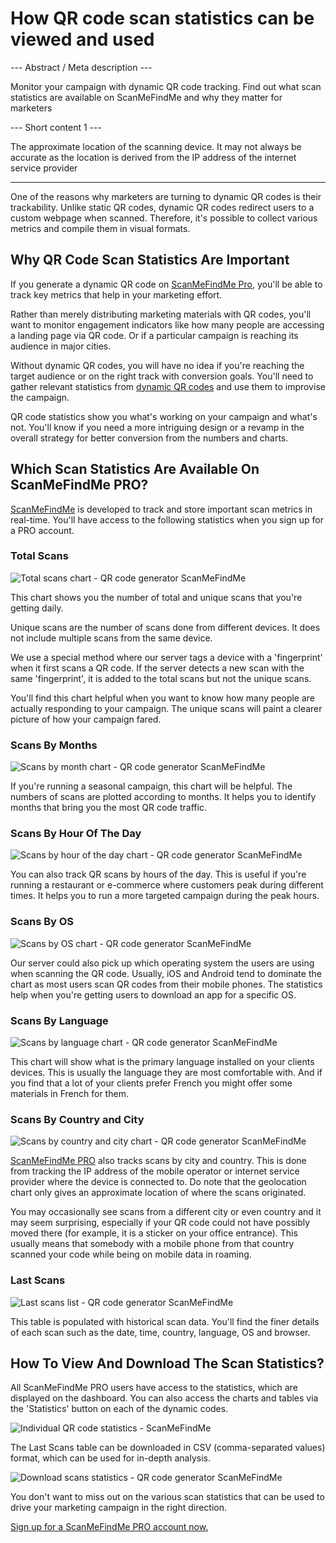 <h1>How QR code scan statistics can be viewed and used</h1>

--- Abstract / Meta description ---

Monitor your campaign with dynamic QR code tracking. Find out what scan statistics are available on ScanMeFindMe and why they matter for marketers

--- Short content 1 ---

The approximate location of the scanning device. It may not always be accurate as the location is derived from the IP address of the internet service provider

----------

<p>One of the reasons why marketers are turning to dynamic QR codes is their trackability.
    Unlike static QR codes, dynamic QR codes redirect users to a custom webpage when scanned.
    Therefore, it's possible to collect various metrics and compile them in visual formats. </p>

<h2>Why QR Code Scan Statistics Are Important</h2>

<p>If you generate a dynamic QR code on <a href="#pro">ScanMeFindMe Pro</a>, you'll be able to track key metrics that help in your marketing effort.</p>

<p>Rather than merely distributing marketing materials with QR codes,
    you'll want to monitor engagement indicators like how many people are accessing a landing page via QR code.
    Or if a particular campaign is reaching its audience in major cities. </p>

<p>Without dynamic QR codes, you will have no idea if you're reaching the target audience or on the right track
    with conversion goals. You'll need to gather relevant statistics from <a href="#about:product">dynamic QR codes</a> and use them to improvise the campaign.</p>

<p>QR code statistics show you what's working on your campaign and what's not. You'll know if you need a more
    intriguing design or a revamp in the overall strategy for better conversion from the numbers and charts. </p>
<h2>Which Scan Statistics Are Available On ScanMeFindMe PRO?</h2>
<p><a href="#static:url">ScanMeFindMe</a> is developed to track and store important scan metrics in real-time.
    You'll have access to the following statistics when you sign up for a PRO account.</p>

<h3>Total Scans</h3>
<p class="imageholder"><img src="https://media.scanmefindme.com/blog/about_statistics/files/img 1 - total scans.png" alt="Total scans chart - QR code generator ScanMeFindMe"></p>
<p>This chart shows you the number of total and unique scans that you're getting daily.</p>
<p>Unique scans are the number of scans done from different devices. It does not include multiple scans from the same device. </p>

<p>We use a special method where our server tags a device with a 'fingerprint' when it first scans a QR code.
    If the server detects a new scan with the same 'fingerprint', it is added to the total scans but not the unique scans.</p>

<p>You'll find this chart helpful when you want to know how many people are actually responding to your campaign.
    The unique scans will paint a clearer picture of how your campaign fared.</p>
 <h3>Scans By Months</h3>

<p class="imageholder"><img src="https://media.scanmefindme.com/blog/about_statistics/files/img 2 - scans by month.png" alt="Scans by month chart - QR code generator ScanMeFindMe"></p>

<p>If you're running a seasonal campaign, this chart will be helpful. The numbers of scans are plotted according to months.
    It helps you to identify months that bring you the most QR code traffic. </p>

<h3>Scans By Hour Of The Day</h3>
<p class="imageholder"><img src="https://media.scanmefindme.com/blog/about_statistics/files/img 3 - scans by hour of the day.png" alt="Scans by hour of the day chart - QR code generator ScanMeFindMe"></p>
<p>You can also track QR scans by hours of the day. This is useful if you're running a restaurant or e-commerce where
    customers peak during different times. It helps you to run a more targeted campaign during the peak hours.</p>

<h3>Scans By OS</h3>
<p class="imageholder"><img src="https://media.scanmefindme.com/blog/about_statistics/files/img 4 - scans by OS.png" alt="Scans by OS chart - QR code generator ScanMeFindMe"></p>
<p>Our server could also pick up which operating system the users are using when scanning the QR code. Usually, iOS and
    Android tend to dominate the chart as most users scan QR codes from their mobile phones. The statistics
    help when you're getting users to download an app for a specific OS. </p>

<h3>Scans By Language</h3>
<p class="imageholder"><img src="https://media.scanmefindme.com/blog/about_statistics/files/img 5 - scans by lang.png" alt="Scans by language chart - QR code generator ScanMeFindMe"></p>

<p>This chart will show what is the primary language installed on your clients devices. This is usually the language
they are most comfortable with. And if you find that a lot of your clients prefer French you might offer
some materials in French for them.</p>


<h3>Scans By Country and City</h3>

<p class="imageholder"><img src="https://media.scanmefindme.com/blog/about_statistics/files/img 6 - scans by country and city.png" alt="Scans by country and city chart - QR code generator ScanMeFindMe"></p>
<p><a href="#pro">ScanMeFindMe PRO</a> also tracks scans by city and country. This is done from tracking the IP address
    of the mobile operator or internet service provider where the device is connected to. Do note that the geolocation
    chart only gives an approximate location of where the scans originated. </p>

<p>You may occasionally see scans from a different city or even country and it may seem surprising,
    especially if your QR code could not have possibly moved there
(for example, it is a sticker on your office entrance). This usually means that somebody with a mobile phone from
that country scanned your code while being on mobile data in roaming.</p>


<h3>Last Scans</h3>

<p class="imageholder"><img src="https://media.scanmefindme.com/blog/about_statistics/files/img 7 - last scans.png" alt="Last scans list - QR code generator ScanMeFindMe"></p>
<p>This table is populated with historical scan data. You'll find the finer details of each scan such as the date, time, country, language, OS and browser. </p>


<h2>How To View And Download The Scan Statistics?</h2>
<p>All ScanMeFindMe PRO users have access to the statistics, which are displayed on the dashboard. You can also access the charts and tables via the 'Statistics' button on each of the dynamic codes.</p>

<p class="imageholder"><img src="https://media.scanmefindme.com/blog/about_statistics/files/img 8 - dynamic codes-statistic.png" alt="Individual QR code statistics - ScanMeFindMe"></p>

<p>The Last Scans table can be downloaded in CSV (comma-separated values) format, which can be used for in-depth analysis.</p>
<p class="imageholder"><img src="https://media.scanmefindme.com/blog/about_statistics/files/img 7 - last scans - download as CSV.png" alt="Download scans statistics - QR code generator ScanMeFindMe"></p>

<p>You don't want to miss out on the various scan statistics that can be used to drive your marketing campaign in the right direction.</p>

<p><a href="#pro">Sign up for a ScanMeFindMe PRO account now.</a></p>
